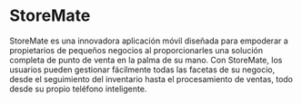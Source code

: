 # StoreMate

StoreMate es una innovadora aplicación móvil diseñada para empoderar a propietarios de pequeños negocios al proporcionarles una solución completa de punto de venta en la palma de su mano. Con StoreMate, los usuarios pueden gestionar fácilmente todas las facetas de su negocio, desde el seguimiento del inventario hasta el procesamiento de ventas, todo desde su propio teléfono inteligente.
